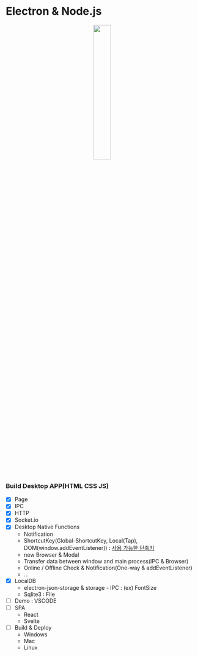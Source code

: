 # Electron & Node.js

<p align="center"><img src="https://avatars3.githubusercontent.com/u/13409222?s=200&v=4" width="30%" /></p>

### Build Desktop APP(HTML CSS JS)

- [x] Page
- [x] IPC
- [x] HTTP
- [x] Socket.io
- [x] Desktop Native Functions
  - Notification
  - ShortcutKey(Global-ShortcutKey, Local(Tap), DOM(window.addEventListener)) : [사용 가능한 단축키](https://www.electronjs.org/docs/all#%EC%82%AC%EC%9A%A9-%EA%B0%80%EB%8A%A5%ED%95%9C-%ED%98%BC%ED%95%A9%ED%82%A4)
  - new Browser & Modal
  - Transfer data between window and main process(IPC & Browser)
  - Online / Offline Check & Notification(One-way & addEventListener)
  - ...
- [x] LocalDB
  - electron-json-storage & storage - IPC : (ex) FontSize
  - Sqlite3 : File
- [ ] Demo : VSCODE
- [ ] SPA
  - React
  - Svelte
- [ ] Build & Deploy
  - Windows
  - Mac
  - Linux
